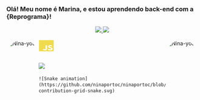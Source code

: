 ### Olá! Meu nome é Marina, e estou aprendendo back-end com a {Reprograma}! 

<div align="center">
  <a href="https://github.com/ninaportoc">
  <img height="180em" src="https://github-readme-stats.vercel.app/api?username=ninaportoc&show_icons=true&theme=vue&include_all_commits=true&count_private=true"/>
  <img height="180em" src="https://github-readme-stats.vercel.app/api/top-langs/?username=ninaportoc&layout=compact&langs_count=7&theme=vue"/>
</div>
<div style="display: inline_block"><br>
 <img align="center" alt="Nina-Js" height="30" width="40" src="https://raw.githubusercontent.com/devicons/devicon/master/icons/javascript/javascript-plain.svg">
 <img align="right" alt="Nina-yoda" height="150" style="border-radius:50px;" src="https://tenor.com/bvIfZ.gif">
   <img align="left" alt="Nina-yoda" height="150" style="border-radius:50px;" src="https://data.whicdn.com/images/317485033/original.gif"
 </div> 
  
   ##
  
  <div>
  <a href = "mailto:marinaporto334@gmail.com"><img src="https://img.shields.io/badge/-Gmail-%23333?style=for-the-badge&logo=gmail&logoColor=white" target="_blank"></a>
<a href = "https://www.linkedin.com/in/marina-porto-carvalho-b50808176/"><img scr="https://img.shields.io/badge/linkedin-%230077B5.svg?style=for-the-badge&logo=linkedin&logoColor=white" target="_blank"></a>
    
    ![Snake animation](https://github.com/ninaportoc/ninaportoc/blob/output/github-contribution-grid-snake.svg)
 
</div>
